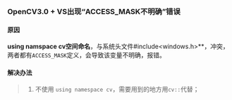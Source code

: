 ```

```



### OpenCV3.0 + VS出现“ACCESS_MASK不明确”错误

#### 原因

**using namspace cv空间命名**，与系统头文件#include<windows.h>**，冲突，两者都有`ACCESS_MASK`定义，会导致该变量不明确，报错。

#### 解决办法

> 1. 不使用 `using namespace cv`，需要用到的地方用`cv::`代替；